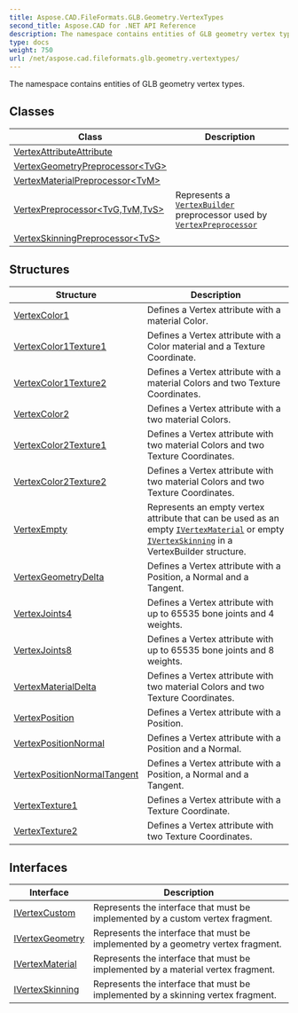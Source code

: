 ```yaml
---
title: Aspose.CAD.FileFormats.GLB.Geometry.VertexTypes
second_title: Aspose.CAD for .NET API Reference
description: The namespace contains entities of GLB geometry vertex types
type: docs
weight: 750
url: /net/aspose.cad.fileformats.glb.geometry.vertextypes/
---
```

The namespace contains entities of GLB geometry vertex types.

## Classes

| Class | Description |
| --- | --- |
| [VertexAttributeAttribute](./vertexattributeattribute/) |  |
| [VertexGeometryPreprocessor&lt;TvG&gt;](./vertexgeometrypreprocessor-1/) |  |
| [VertexMaterialPreprocessor&lt;TvM&gt;](./vertexmaterialpreprocessor-1/) |  |
| [VertexPreprocessor&lt;TvG,TvM,TvS&gt;](./vertexpreprocessor-3/) | Represents a [`VertexBuilder`](../aspose.cad.fileformats.glb.geometry/vertexbuilder-3/) preprocessor used by [`VertexPreprocessor`](../aspose.cad.fileformats.glb.geometry/meshbuilder-4/vertexpreprocessor/) |
| [VertexSkinningPreprocessor&lt;TvS&gt;](./vertexskinningpreprocessor-1/) |  |
## Structures

| Structure | Description |
| --- | --- |
| [VertexColor1](./vertexcolor1/) | Defines a Vertex attribute with a material Color. |
| [VertexColor1Texture1](./vertexcolor1texture1/) | Defines a Vertex attribute with a Color material and a Texture Coordinate. |
| [VertexColor1Texture2](./vertexcolor1texture2/) | Defines a Vertex attribute with a material Colors and two Texture Coordinates. |
| [VertexColor2](./vertexcolor2/) | Defines a Vertex attribute with a two material Colors. |
| [VertexColor2Texture1](./vertexcolor2texture1/) | Defines a Vertex attribute with two material Colors and two Texture Coordinates. |
| [VertexColor2Texture2](./vertexcolor2texture2/) | Defines a Vertex attribute with two material Colors and two Texture Coordinates. |
| [VertexEmpty](./vertexempty/) | Represents an empty vertex attribute that can be used as an empty [`IVertexMaterial`](../aspose.cad.fileformats.glb.geometry.vertextypes/ivertexmaterial/) or empty [`IVertexSkinning`](../aspose.cad.fileformats.glb.geometry.vertextypes/ivertexskinning/) in a VertexBuilder structure. |
| [VertexGeometryDelta](./vertexgeometrydelta/) | Defines a Vertex attribute with a Position, a Normal and a Tangent. |
| [VertexJoints4](./vertexjoints4/) | Defines a Vertex attribute with up to 65535 bone joints and 4 weights. |
| [VertexJoints8](./vertexjoints8/) | Defines a Vertex attribute with up to 65535 bone joints and 8 weights. |
| [VertexMaterialDelta](./vertexmaterialdelta/) | Defines a Vertex attribute with two material Colors and two Texture Coordinates. |
| [VertexPosition](./vertexposition/) | Defines a Vertex attribute with a Position. |
| [VertexPositionNormal](./vertexpositionnormal/) | Defines a Vertex attribute with a Position and a Normal. |
| [VertexPositionNormalTangent](./vertexpositionnormaltangent/) | Defines a Vertex attribute with a Position, a Normal and a Tangent. |
| [VertexTexture1](./vertextexture1/) | Defines a Vertex attribute with a Texture Coordinate. |
| [VertexTexture2](./vertextexture2/) | Defines a Vertex attribute with two Texture Coordinates. |
## Interfaces

| Interface | Description |
| --- | --- |
| [IVertexCustom](./ivertexcustom/) | Represents the interface that must be implemented by a custom vertex fragment. |
| [IVertexGeometry](./ivertexgeometry/) | Represents the interface that must be implemented by a geometry vertex fragment. |
| [IVertexMaterial](./ivertexmaterial/) | Represents the interface that must be implemented by a material vertex fragment. |
| [IVertexSkinning](./ivertexskinning/) | Represents the interface that must be implemented by a skinning vertex fragment. |


